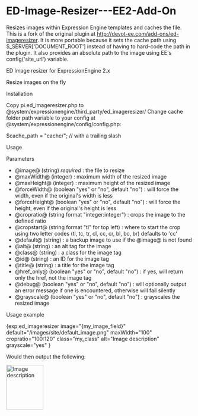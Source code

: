 ED-Image-Resizer---EE2-Add-On
=============================

Resizes images within Expression Engine templates and caches the file. This is a fork of the original plugin at http://devot-ee.com/add-ons/ed-imageresizer. It is more portable because it sets the cache path using $_SERVER['DOCUMENT_ROOT'] instead of having to hard-code the path in the plugin. It also provides an absolute path to the image using EE's config('site_url') variable. 

ED Image resizer for ExpressionEngine 2.x

Resize images on the fly

Installation

Copy pi.ed_imageresizer.php to @system/expressionengine/third_party/ed_imageresizer/
Change cache folder path variable to your config at @system/expressionengine/config/config.php:

$cache_path = "cache/"; // with a trailing slash

Usage

Parameters

* @image@ (string) _required_ : the file to resize
* @maxWidth@ (integer) : maximum width of the resized image
* @maxHeight@ (integer) : maximum height of the resized image
* @forceWidth@ (boolean "yes" or "no", default "no") : will force the width, even if the original's width is less
* @forceHeight@ (boolean "yes" or "no", default "no") : will force the height, even if the original's height is less
* @cropratio@ (string format "integer:integer") : crops the image to the defined ratio
* @cropstart@ (string format "tl" for top left) : where to start the crop using two letter codes (tl, tc, tr, cl, cc, cr, bl, bc, br) defaults to 'cc'
* @default@ (string) : a backup image to use if the @image@ is not found
* @alt@ (string) : an alt tag for the image
* @class@ (string) : a class for the image tag
* @id@ (string) : an ID for the image tag
* @title@ (string) : a title for the image tag
* @href_only@ (boolean "yes" or "no", default "no") : if yes, will return only the href, not the image tag
* @debug@ (boolean "yes" or "no", default "no") : will optionally output an error message if one is encountered, otherwise will fail silently
* @grayscale@ (boolean "yes" or "no", default "no") : grayscales the resized image

Usage example

{exp:ed_imageresizer
    image="{my_image_field}"
    default="/images/site/default_image.png"
    maxWidth="100"
    cropratio="100:120"
    class="my_class"
    alt="Image description"
    grayscale="yes"
    }

Would then output the following:

<img src="http://mysite.com/cache/resized_image.jpg" width="100" height="120" alt="Image description" />